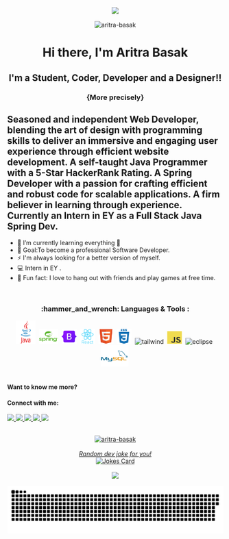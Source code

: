 <div align="center" > <img  src="https://github.com/Aritra-Basak/Repo_items/blob/main/hello-there-hi.gif" /> </div>
<p align="center"> <img src="https://komarev.com/ghpvc/?username=aritra-basak&label=Profile%20views&color=0e75b6&style=flat" alt="aritra-basak" /> </p>
<h1 align="center"> Hi there, I'm Aritra Basak </h1> 
<h2 align="center">I'm a Student, Coder, Developer and a Designer!!</h2>
<h3 align='center'>{More precisely}</h3>
<h2> Seasoned and independent Web Developer, blending the art of design with programming skills to deliver an immersive and engaging user experience through efficient website development. A self-taught Java Programmer with a 5-Star HackerRank Rating. A Spring Developer with a passion for crafting efficient and robust code for scalable applications. A firm believer in learning through experience. Currently an Intern in EY as a Full Stack Java Spring Dev.
</h2>

- 🌱 I’m currently learning everything 🤣
- 🥅 Goal:To become a professional Software Developer.
- ⚡ I'm always looking for a better version of myself.
- 💻 Intern in EY .
- 👯 Fun fact: I love to hang out with friends and play games at free time.

<br>

<div align="center">
  
 <h3> :hammer_and_wrench: Languages & Tools :</h3>
<img src="https://github.com/devicons/devicon/blob/master/icons/java/java-original-wordmark.svg" title="Java" alt="Java" width="45" height="55"/>&nbsp;
<img src="https://github.com/devicons/devicon/blob/master/icons/spring/spring-original-wordmark.svg" title="Spring" alt="Spring" width="45" height="35"/>&nbsp;     <img src="https://github.com/devicons/devicon/blob/master/icons/bootstrap/bootstrap-original.svg" title="bootstrap" alt= "boots" width="35" height="35"/>&nbsp;
<img src="https://github.com/devicons/devicon/blob/master/icons/react/react-original-wordmark.svg" title="react" alt= "boots" width="35" height="35"/>&nbsp;
<img src="https://github.com/devicons/devicon/blob/master/icons/html5/html5-original.svg" title="HTML5" alt="HTML" width="35" height="35"/>&nbsp;
<img src="https://github.com/devicons/devicon/blob/master/icons/css3/css3-plain-wordmark.svg"  title="CSS3" alt="CSS" width="35" height="35"/>&nbsp;
<img src="https://img.shields.io/badge/Tailwind_CSS-38B2AC?style=for-the-badge&logo=tailwind-css&logoColor=white" title="tailwind" alt="tailwind" />&nbsp;
<img src="https://github.com/devicons/devicon/blob/master/icons/javascript/javascript-original.svg" title="JavaScript" alt="JavaScript" width="35" height="30"/>&nbsp;
<img src="https://img.shields.io/badge/Eclipse-2C2255?style=for-the-badge&logo=eclipse&logoColor=white" title="eclipse" alt="eclipse"/>&nbsp;
<img src="https://github.com/devicons/devicon/blob/master/icons/mysql/mysql-original-wordmark.svg" title="MySql" alt="MySql" width="65" height="50"/>&nbsp;


</div>

<br>

<h4>Want to know me more?</h4>
<h4>Connect with me:</h4>

<a href="https://www.linkedin.com/in/aritra-basak-java-web-dev" target="_blank"><img src="https://img.shields.io/badge/LinkedIn-0077B5?style=for-the-badge&logo=linkedin&logoColor=white" />
 <a href="https://www.hackerrank.com/basakaritra10" target="_blank"><img src="https://img.shields.io/badge/-Hackerrank-2EC866?style=for-the-badge&logo=HackerRank&logoColor=white" />
<a href="https://twitter.com/im_aritra10" target="_blank"><img src="https://img.shields.io/badge/Twitter-1DA1F2?style=for-the-badge&logo=twitter&logoColor=white" />
<a href="https://www.instagram.com/the_chemical_cocktail/" target="_blank"><img src="https://img.shields.io/badge/Instagram-E4405F?style=for-the-badge&logo=instagram&logoColor=white" /> 
<a href="https://open.spotify.com/playlist/5rosPkkxL8R6vQXqFm3n8M?si=89c1731a378f4e4e&nd=1" target="_blank"> <img src="https://img.shields.io/badge/Spotify-1ED760?style=for-the-badge&logo=spotify&logoColor=white" /> 
  






<br>
<div align="center"><img  src="https://github-readme-streak-stats.herokuapp.com/?user=aritra-basak&" alt="aritra-basak" /></div>
<br>

<div align="center"><i>Random dev joke for you!</i><br> <img src="https://readme-jokes.vercel.app/api?hideBorder"alt="Jokes Card"/> </div>
<br>

<div align="center"> <img src="https://github.com/Aritra-Basak/Repo_items/blob/main/coding.gif" /> <br>

  <a href=# ><img src="contributions.svg"></a> </div>




